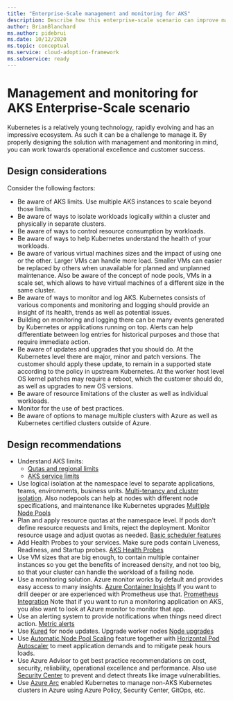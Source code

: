 ```yaml
---
title: "Enterprise-Scale management and monitoring for AKS"
description: Describe how this enterprise-scale scenario can improve management and monitoring of AKS
author: BrianBlanchard
ms.author: pidebrui
ms.date: 10/12/2020
ms.topic: conceptual
ms.service: cloud-adoption-framework
ms.subservice: ready
---
```


# Management and monitoring for AKS Enterprise-Scale scenario
Kubernetes is a relatively young technology, rapidly evolving and has an impressive ecosystem. As such it can be a challenge to manage it. By properly designing the solution with management and monitoring in mind, you can work towards operational excellence and customer success.

## Design considerations
Consider the following factors:

* Be aware of AKS limits. Use multiple AKS instances to scale beyond those limits.
* Be aware of ways to isolate workloads logically within a cluster and physically in separate clusters.
* Be aware of ways to control resource consumption by workloads.
* Be aware of ways to help Kubernetes understand the health of your workloads.
* Be aware of various virtual machines sizes and the impact of using one or the other. Larger VMs can handle more load. Smaller VMs can easier be replaced by others when unavailable for planned and unplanned maintenance. Also be aware of the concept of node pools, VMs in a scale set, which allows to have virtual machines of a different size in the same cluster.
* Be aware of ways to monitor and log AKS. Kubernetes consists of various components and monitoring and logging should provide an insight of its health, trends as well as potential issues.
* Building on monitoring and logging there can be many events generated by Kubernetes or applications running on top. Alerts can help differentiate between log entries for historical purposes and those that require immediate action.
* Be aware of updates and upgrades that you should do. At the Kubernetes level there are major, minor and patch versions. The customer should apply these update, to remain in a supported state according to the policy in upstream Kubernetes. At the worker host level OS kernel patches may require a reboot, which the customer should do, as well as upgrades to new OS versions.
* Be aware of resource limitations of the cluster as well as individual workloads.
* Monitor for the use of best practices.
* Be aware of options to manage multiple clusters with Azure as well as Kubernetes certified clusters outside of Azure.

## Design recommendations
* Understand AKS limits:
  * [Qutas and regional limits](https://docs.microsoft.com/azure/aks/quotas-skus-regions)
  * [AKS service limits](https://docs.microsoft.com/azure/azure-resource-manager/management/azure-subscription-service-limits#azure-kubernetes-service-limits)
* Use logical isolation at the namespace level to separate applications, teams, environments, business units. [Multi-tenancy and cluster isolation](https://docs.microsoft.com/azure/aks/operator-best-practices-cluster-isolation). Also nodepools can help at nodes with different node specifications, and maintenance like Kubernetes upgrades [Multiple Node Pools](https://docs.microsoft.com/azure/aks/use-multiple-node-pools)
* Plan and apply resource quotas at the namespace level. If pods don't define resource requests and limits, reject the deployment. Monitor resource usage and adjust quotas as needed. [Basic scheduler features](https://docs.microsoft.com/azure/aks/operator-best-practices-scheduler)
* Add Health Probes to your services. Make sure pods contain  Liveness, Readiness, and Startup probes. [AKS Health Probes](https://docs.microsoft.com/azure/application-gateway/ingress-controller-add-health-probes)
* Use VM sizes that are big enough, to contain multiple container instances so you get the benefits of increased density, and not too big, so that your cluster can handle the workload of a failing node.
* Use a monitoring solution. Azure monitor works by default and provides easy access to many insights. [Azure Container Insights](https://docs.microsoft.com/azure/azure-monitor/insights/container-insights-overview) If you want to drill deeper or are experienced with Prometheus use that. [Prometheus Integration](https://docs.microsoft.com/azure/azure-monitor/insights/container-insights-prometheus-integration)
Note that if you want to run a monitoring application on AKS, you also want to look at Azure monitor to monitor that app.
* Use an alerting system to provide notifications when things need direct action. [Metric alerts](https://docs.microsoft.com/azure/azure-monitor/insights/container-insights-metric-alerts)
* Use [Kured](https://docs.microsoft.com/azure/aks/node-updates-kured) for node updates. Upgrade worker nodes [Node upgrades](https://docs.microsoft.com/azure/aks/node-image-upgrade)
* Use [Automatic Node Pool Scaling](https://docs.microsoft.com/azure/aks/cluster-autoscaler) feature together with [Horizontal Pod Autoscaler](https://docs.microsoft.com/azure/aks/concepts-scale#horizontal-pod-autoscaler) to meet application demands and to mitigate peak hours loads.
* Use Azure Advisor to get best practice recommendations on cost, security, reliability, operational excellence and performance. Also use [Security Center](https://docs.microsoft.com/azure/security-center/azure-kubernetes-service-integration) to prevent and detect threats like image vulnerabilities.
* Use [Azure Arc](https://docs.microsoft.com/azure/azure-arc/kubernetes/overview) enabled Kubernetes to manage non-AKS Kubernetes clusters in Azure using Azure Policy, Security Center, GitOps, etc.
